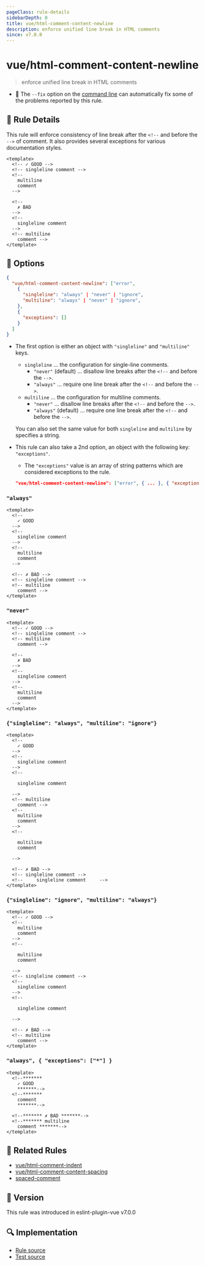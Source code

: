 ```yaml
---
pageClass: rule-details
sidebarDepth: 0
title: vue/html-comment-content-newline
description: enforce unified line break in HTML comments
since: v7.0.0
---
```


# vue/html-comment-content-newline

> enforce unified line break in HTML comments

- :wrench: The `--fix` option on the [command line](https://eslint.org/docs/user-guide/command-line-interface#fix-problems) can automatically fix some of the problems reported by this rule.

## :book: Rule Details

This rule will enforce consistency of line break after the `<!--` and before the `-->` of comment. It also provides several exceptions for various documentation styles.

<eslint-code-block fix :rules="{'vue/html-comment-content-newline': ['error']}">

```vue
<template>
  <!-- ✓ GOOD -->
  <!-- singleline comment -->
  <!--
    multiline
    comment
  -->

  <!--
    ✗ BAD
  -->
  <!--
    singleline comment
  -->
  <!-- multiline
    comment -->
</template>
```

</eslint-code-block>

## :wrench: Options

```json
{
  "vue/html-comment-content-newline": ["error",
    {
      "singleline": "always" | "never" | "ignore",
      "multiline": "always" | "never" | "ignore",
    },
    {
      "exceptions": []
    }
  ]
}
```

- The first option is either an object with `"singleline"` and `"multiline"` keys.

  - `singleline` ... the configuration for single-line comments.
    - `"never"` (default) ... disallow line breaks after the `<!--` and before the `-->`.
    - `"always"` ... require one line break after the `<!--` and before the `-->`.
  - `multiline` ... the configuration for multiline comments.
    - `"never"` ... disallow line breaks after the `<!--` and before the `-->`.
    - `"always"` (default) ... require one line break after the `<!--` and before the `-->`.

  You can also set the same value for both `singleline` and `multiline` by specifies a string.

- This rule can also take a 2nd option, an object with the following key: `"exceptions"`.

  - The `"exceptions"` value is an array of string patterns which are considered exceptions to the rule.

  ```json
  "vue/html-comment-content-newline": ["error", { ... }, { "exceptions": ["*"] }]
  ```

### `"always"`

<eslint-code-block fix :rules="{'vue/html-comment-content-newline': ['error', { 'singleline': 'always', 'multiline': 'always' }]}">

```vue
<template>
  <!--
    ✓ GOOD
  -->
  <!--
    singleline comment
  -->
  <!--
    multiline
    comment
  -->

  <!-- ✗ BAD -->
  <!-- singleline comment -->
  <!-- multiline
    comment -->
</template>
```

</eslint-code-block>

### `"never"`

<eslint-code-block fix :rules="{'vue/html-comment-content-newline': ['error', { 'singleline': 'never', 'multiline': 'never' }]}">

```vue
<template>
  <!-- ✓ GOOD -->
  <!-- singleline comment -->
  <!-- multiline
    comment -->

  <!--
    ✗ BAD
  -->
  <!--
    singleline comment
  -->
  <!--
    multiline
    comment
  -->
</template>
```

</eslint-code-block>

### `{"singleline": "always", "multiline": "ignore"}`

<eslint-code-block fix :rules="{'vue/html-comment-content-newline': ['error', { 'singleline': 'always', 'multiline': 'ignore' }]}">

```vue
<template>
  <!--
    ✓ GOOD
  -->
  <!--
    singleline comment
  -->
  <!--

    singleline comment

  -->
  <!-- multiline
    comment -->
  <!--
    multiline
    comment
  -->
  <!--

    multiline
    comment

  -->

  <!-- ✗ BAD -->
  <!-- singleline comment -->
  <!--     singleline comment     -->
</template>
```

</eslint-code-block>

### `{"singleline": "ignore", "multiline": "always"}`

<eslint-code-block fix :rules="{'vue/html-comment-content-newline': ['error', { 'singleline': 'ignore', 'multiline': 'always' }]}">

```vue
<template>
  <!-- ✓ GOOD -->
  <!--
    multiline
    comment
  -->
  <!--

    multiline
    comment

  -->
  <!-- singleline comment -->
  <!--
    singleline comment
  -->
  <!--

    singleline comment

  -->

  <!-- ✗ BAD -->
  <!-- multiline
    comment -->
</template>
```

</eslint-code-block>

### `"always", { "exceptions": ["*"] }`

<eslint-code-block fix :rules="{'vue/html-comment-content-newline': ['error', 'always', { 'exceptions': ['*'] }]}">

```vue
<template>
  <!--*******
    ✓ GOOD
    *******-->
  <!--*******
    comment
    *******-->

  <!--******* ✗ BAD *******-->
  <!--******* multiline
    comment *******-->
</template>
```

</eslint-code-block>

## :couple: Related Rules

- [vue/html-comment-indent](https://github.com/vuejs/eslint-plugin-vue/tree/refs/tags/master/docs/rules/html-comment-indent.md)
- [vue/html-comment-content-spacing](https://github.com/vuejs/eslint-plugin-vue/tree/refs/tags/master/docs/rules/html-comment-content-spacing.md)
- [spaced-comment](https://eslint.org/docs/rules/spaced-comment)

## :rocket: Version

This rule was introduced in eslint-plugin-vue v7.0.0

## :mag: Implementation

- [Rule source](https://github.com/vuejs/eslint-plugin-vue/blob/master/lib/rules/html-comment-content-newline.js)
- [Test source](https://github.com/vuejs/eslint-plugin-vue/blob/master/tests/lib/rules/html-comment-content-newline.js)
